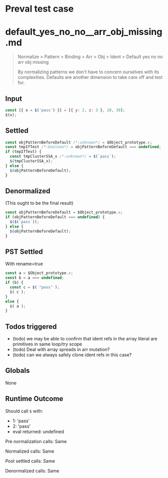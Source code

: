 # Preval test case

# default_yes_no_no__arr_obj_missing.md

> Normalize > Pattern > Binding > Arr > Obj > Ident > Default yes no no  arr obj missing
>
> By normalizing patterns we don't have to concern ourselves with its complexities. Defaults are another dimension to take care off and test for.

## Input

`````js filename=intro
const [{ x = $('pass') }] = [{ y: 2, z: 3 }, 20, 30];
$(x);
`````


## Settled


`````js filename=intro
const objPatternBeforeDefault /*:unknown*/ = $Object_prototype.x;
const tmpIfTest /*:boolean*/ = objPatternBeforeDefault === undefined;
if (tmpIfTest) {
  const tmpClusterSSA_x /*:unknown*/ = $(`pass`);
  $(tmpClusterSSA_x);
} else {
  $(objPatternBeforeDefault);
}
`````


## Denormalized
(This ought to be the final result)

`````js filename=intro
const objPatternBeforeDefault = $Object_prototype.x;
if (objPatternBeforeDefault === undefined) {
  $($(`pass`));
} else {
  $(objPatternBeforeDefault);
}
`````


## PST Settled
With rename=true

`````js filename=intro
const a = $Object_prototype.x;
const b = a === undefined;
if (b) {
  const c = $( "pass" );
  $( c );
}
else {
  $( a );
}
`````


## Todos triggered


- (todo) we may be able to confirm that ident refs in the array literal are primitives in same loop/try scope
- (todo) Deal with array spreads in arr mutation?
- (todo) can we always safely clone ident refs in this case?


## Globals


None


## Runtime Outcome


Should call `$` with:
 - 1: 'pass'
 - 2: 'pass'
 - eval returned: undefined

Pre normalization calls: Same

Normalized calls: Same

Post settled calls: Same

Denormalized calls: Same
